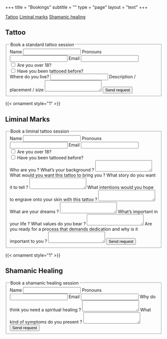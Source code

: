 +++
title = "Bookings"
subtitle = ""
type = "page"
layout = "text"
+++

<div class="buttons">
<a class="button" href="#tattoo">Tattoo</a>
<a class="button" href="#liminal-marks">Liminal marks</a>
<a class="button" href="#shamanic-healing">Shamanic healing</a>
</div>

## Tattoo

<form action="https://formsubmit.co/lizbeth.poirier.m@gmail.com" method="POST">
    <fieldset>
        <legend>Book a standard tattoo session</legend>
        <label for="name">Name</label>
        <input name="name" type="text" required/>
        <label for="pronouns">Pronouns</label>
        <input name="pronouns" type="text"/>
        <label for="email">Email</label>
        <input name="email" type="email" required/>
        <div class="checkbox">
            <input name="over18" type="checkbox"/>
            <label for="over18">Are you over 18?</label>
        </div>
        <div class="checkbox">
            <input name="firsttattoo" type="checkbox"/>
            <label for="firsttattoo">Have you been tattooed before?</label>
        </div>
        <label for="location">Where do you live?</label>
        <input name="location" type="text" required/>
        <label for="desc">Description / placement / size</label>
        <textarea name="desc" required></textarea>
        <input type="hidden" name="_subject" value="New message from standard tattoo session form">
        <input type="hidden" name="_next" value="http://localhost:1313/thank-you">
        <button type="submit">Send request</button>
    </fieldset>
</form>

{{< ornament style="1" >}}

## Liminal Marks

<form action="https://formsubmit.co/lizbeth.poirier.m@gmail.com" method="POST">
    <fieldset>
        <legend>Book a liminal tattoo session</legend>
        <label for="name">Name</label>
        <input name="name" type="text" required/>
        <label for="pronouns">Pronouns</label>
        <input name="pronouns" type="text"/>
        <label for="email">Email</label>
        <input name="email" type="email" required/>
        <div class="checkbox">
            <input name="over18" type="checkbox"/>
            <label for="over18">Are you over 18?</label>
        </div>
        <div class="checkbox">
            <input name="firsttattoo" type="checkbox"/>
            <label for="firsttattoo">Have you been tattooed before?</label>
        </div>
        <label for="background">Who are you ? What’s your background ?</label>
        <textarea name="background" required></textarea>
        <label for="story">What would you want this tattoo to bring you ? What story do you want it to tell ?</label>
        <textarea name="story" required></textarea>
        <label for="intentions">What intentions would you hope to engrave onto your skin with this tattoo ?</label>
        <textarea name="intentions" required></textarea>
        <label for="dreams">What are your dreams ?</label>
        <textarea name="dreams"></textarea>
        <label for="values" required>What’s important in your life ? What values do you bear ?</label>
        <textarea name="values"></textarea>
        <label for="dedication">Are you ready for a process that demands dedication and why is it important to you ?</label>
        <textarea name="dedication" required></textarea>
        <input type="hidden" name="_subject" value="New message from liminal marks session form">
        <input type="hidden" name="_next" value="http://localhost:1313/thank-you">
        <button type="submit">Send request</button>
    </fieldset>
</form>

{{< ornament style="1" >}}

## Shamanic Healing

<form action="https://formsubmit.co/lizbeth.poirier.m@gmail.com" method="POST">
    <fieldset>
        <legend>Book a shamanic healing session</legend>
        <label for="name">Name</label>
        <input name="name" type="text" required/>
        <label for="pronouns">Pronouns</label>
        <input name="pronouns" type="text"/>
        <label for="email">Email</label>
        <input name="email" type="email" required/>
        <label for="why">Why do think you need a spiritual healing ?</label>
        <textarea name="why" required></textarea>
        <label for="symptoms">What kind of symptoms do you present ?</label>
        <textarea name="symptoms" required></textarea>
        <input type="hidden" name="_subject" value="New message from shamanic healing session form">
        <input type="hidden" name="_next" value="http://localhost:1313/thank-you">
        <button type="submit">Send request</button>
    </fieldset>
</form>